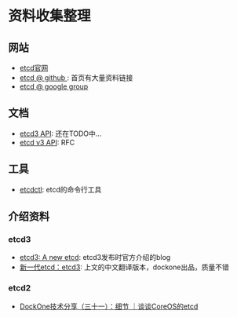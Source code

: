资料收集整理
==========

## 网站

- [etcd官网](https://coreos.com/etcd/)
- [etcd @ github ](https://github.com/coreos/etcd/): 首页有大量资料链接
- [etcd @ google group](https://groups.google.com/forum/#!forum/etcd-dev)

## 文档

- [etcd3 API](https://coreos.com/etcd/docs/latest/api_v3.html): 还在TODO中...
- [etcd v3 API](https://coreos.com/etcd/docs/latest/rfc/v3api.html): RFC

## 工具

- [etcdctl](https://github.com/coreos/etcd/tree/master/etcdctl): etcd的命令行工具

## 介绍资料

### etcd3

- [etcd3: A new etcd](https://coreos.com/blog/etcd3-a-new-etcd.html): etcd3发布时官方介绍的blog
- [新一代etcd：etcd3](http://dockone.io/article/1494): 上文的中文翻译版本，dockone出品，质量不错


### etcd2

- [DockOne技术分享（三十一）：细节 ｜谈谈CoreOS的etcd](http://dockone.io/article/801)






